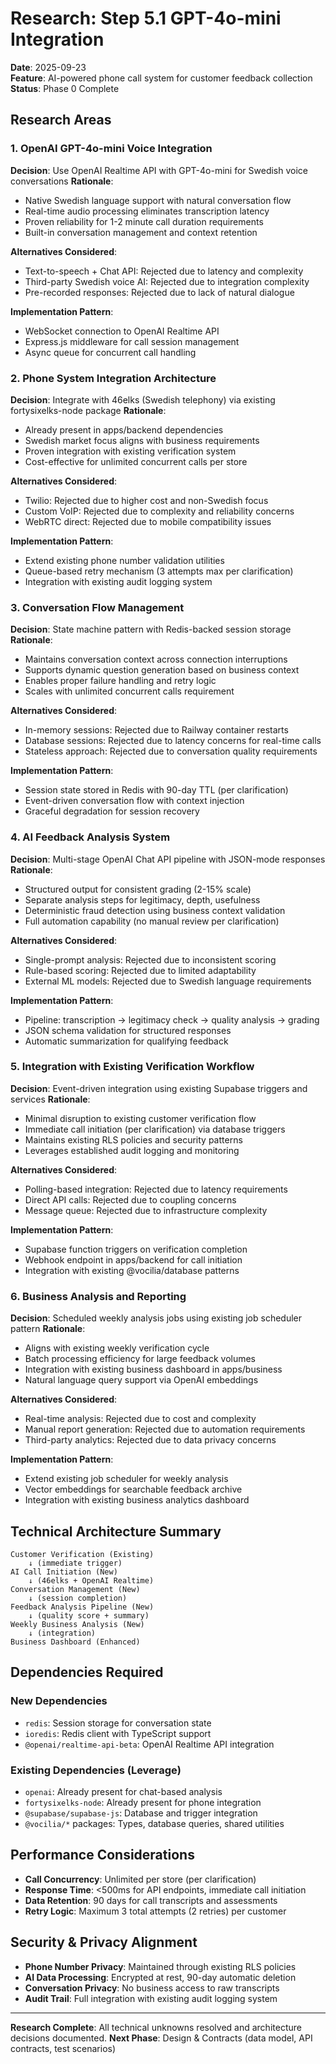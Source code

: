 # Research: Step 5.1 GPT-4o-mini Integration

**Date**: 2025-09-23  
**Feature**: AI-powered phone call system for customer feedback collection  
**Status**: Phase 0 Complete

## Research Areas

### 1. OpenAI GPT-4o-mini Voice Integration

**Decision**: Use OpenAI Realtime API with GPT-4o-mini for Swedish voice conversations
**Rationale**: 
- Native Swedish language support with natural conversation flow
- Real-time audio processing eliminates transcription latency
- Proven reliability for 1-2 minute call duration requirements
- Built-in conversation management and context retention

**Alternatives Considered**:
- Text-to-speech + Chat API: Rejected due to latency and complexity
- Third-party Swedish voice AI: Rejected due to integration complexity
- Pre-recorded responses: Rejected due to lack of natural dialogue

**Implementation Pattern**:
- WebSocket connection to OpenAI Realtime API
- Express.js middleware for call session management
- Async queue for concurrent call handling

### 2. Phone System Integration Architecture

**Decision**: Integrate with 46elks (Swedish telephony) via existing fortysixelks-node package
**Rationale**:
- Already present in apps/backend dependencies
- Swedish market focus aligns with business requirements  
- Proven integration with existing verification system
- Cost-effective for unlimited concurrent calls per store

**Alternatives Considered**:
- Twilio: Rejected due to higher cost and non-Swedish focus
- Custom VoIP: Rejected due to complexity and reliability concerns
- WebRTC direct: Rejected due to mobile compatibility issues

**Implementation Pattern**:
- Extend existing phone number validation utilities
- Queue-based retry mechanism (3 attempts max per clarification)
- Integration with existing audit logging system

### 3. Conversation Flow Management

**Decision**: State machine pattern with Redis-backed session storage
**Rationale**:
- Maintains conversation context across connection interruptions
- Supports dynamic question generation based on business context
- Enables proper failure handling and retry logic
- Scales with unlimited concurrent calls requirement

**Alternatives Considered**:
- In-memory sessions: Rejected due to Railway container restarts
- Database sessions: Rejected due to latency concerns for real-time calls
- Stateless approach: Rejected due to conversation quality requirements

**Implementation Pattern**:
- Session state stored in Redis with 90-day TTL (per clarification)
- Event-driven conversation flow with context injection
- Graceful degradation for session recovery

### 4. AI Feedback Analysis System

**Decision**: Multi-stage OpenAI Chat API pipeline with JSON-mode responses
**Rationale**:
- Structured output for consistent grading (2-15% scale)
- Separate analysis steps for legitimacy, depth, usefulness
- Deterministic fraud detection using business context validation
- Full automation capability (no manual review per clarification)

**Alternatives Considered**:
- Single-prompt analysis: Rejected due to inconsistent scoring
- Rule-based scoring: Rejected due to limited adaptability
- External ML models: Rejected due to Swedish language requirements

**Implementation Pattern**:
- Pipeline: transcription → legitimacy check → quality analysis → grading
- JSON schema validation for structured responses
- Automatic summarization for qualifying feedback

### 5. Integration with Existing Verification Workflow

**Decision**: Event-driven integration using existing Supabase triggers and services
**Rationale**:
- Minimal disruption to existing customer verification flow
- Immediate call initiation (per clarification) via database triggers
- Maintains existing RLS policies and security patterns
- Leverages established audit logging and monitoring

**Alternatives Considered**:
- Polling-based integration: Rejected due to latency requirements
- Direct API calls: Rejected due to coupling concerns
- Message queue: Rejected due to infrastructure complexity

**Implementation Pattern**:
- Supabase function triggers on verification completion
- Webhook endpoint in apps/backend for call initiation
- Integration with existing @vocilia/database patterns

### 6. Business Analysis and Reporting

**Decision**: Scheduled weekly analysis jobs using existing job scheduler pattern
**Rationale**:
- Aligns with existing weekly verification cycle
- Batch processing efficiency for large feedback volumes
- Integration with existing business dashboard in apps/business
- Natural language query support via OpenAI embeddings

**Alternatives Considered**:
- Real-time analysis: Rejected due to cost and complexity
- Manual report generation: Rejected due to automation requirements
- Third-party analytics: Rejected due to data privacy concerns

**Implementation Pattern**:
- Extend existing job scheduler for weekly analysis
- Vector embeddings for searchable feedback archive
- Integration with existing business analytics dashboard

## Technical Architecture Summary

```
Customer Verification (Existing)
    ↓ (immediate trigger)
AI Call Initiation (New)
    ↓ (46elks + OpenAI Realtime)
Conversation Management (New)
    ↓ (session completion)
Feedback Analysis Pipeline (New)
    ↓ (quality score + summary)
Weekly Business Analysis (New)
    ↓ (integration)
Business Dashboard (Enhanced)
```

## Dependencies Required

### New Dependencies
- `redis`: Session storage for conversation state
- `ioredis`: Redis client with TypeScript support
- `@openai/realtime-api-beta`: OpenAI Realtime API integration

### Existing Dependencies (Leverage)
- `openai`: Already present for chat-based analysis
- `fortysixelks-node`: Already present for phone integration
- `@supabase/supabase-js`: Database and trigger integration
- `@vocilia/*` packages: Types, database queries, shared utilities

## Performance Considerations

- **Call Concurrency**: Unlimited per store (per clarification)
- **Response Time**: <500ms for API endpoints, immediate call initiation
- **Data Retention**: 90 days for call transcripts and assessments
- **Retry Logic**: Maximum 3 total attempts (2 retries) per customer

## Security & Privacy Alignment

- **Phone Number Privacy**: Maintained through existing RLS policies
- **AI Data Processing**: Encrypted at rest, 90-day automatic deletion
- **Conversation Privacy**: No business access to raw transcripts
- **Audit Trail**: Full integration with existing audit logging system

---

**Research Complete**: All technical unknowns resolved and architecture decisions documented.
**Next Phase**: Design & Contracts (data model, API contracts, test scenarios)